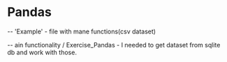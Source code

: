 # Pandas <br />

-- 'Example' - file  with mane functions(csv dataset) <br />

-- ain functionality / Exercise_Pandas -  I needed to get dataset from sqlite db and work with those. <br />
